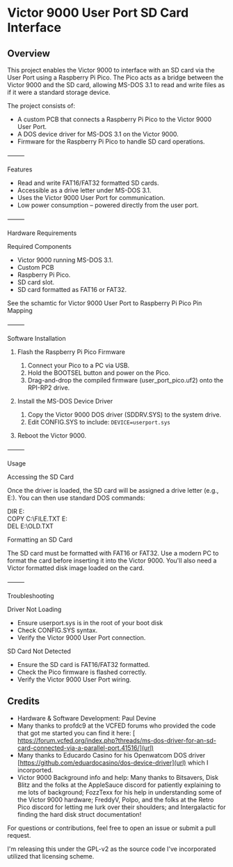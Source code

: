 
# Victor 9000 User Port SD Card Interface

## Overview

This project enables the Victor 9000 to interface with an SD card via the User Port using a Raspberry Pi Pico. The Pico acts as a bridge between the Victor 9000 and the SD card, allowing MS-DOS 3.1 to read and write files as if it were a standard storage device.

The project consists of:
- 	A custom PCB that connects a Raspberry Pi Pico to the Victor 9000 User Port.
- 	A DOS device driver for MS-DOS 3.1 on the Victor 9000.
- 	Firmware for the Raspberry Pi Pico to handle SD card operations.

⸻

Features
- 	Read and write FAT16/FAT32 formatted SD cards.
- 	Accessible as a drive letter under MS-DOS 3.1.
- 	Uses the Victor 9000 User Port for communication.
- 	Low power consumption – powered directly from the user port.

⸻

Hardware Requirements

Required Components
- 	Victor 9000 running MS-DOS 3.1.
- 	Custom PCB
- 	Raspberry Pi Pico.
- 	SD card slot.
- 	SD card formatted as FAT16 or FAT32.

See the schamtic for Victor 9000 User Port to Raspberry Pi Pico Pin Mapping


⸻

Software Installation

1. Flash the Raspberry Pi Pico Firmware
    1. Connect your Pico to a PC via USB.
    1. Hold the BOOTSEL button and power on the Pico.
    1. Drag-and-drop the compiled firmware (user_port_pico.uf2) onto the RPI-RP2 drive.

1. Install the MS-DOS Device Driver
    1.	Copy the Victor 9000 DOS driver (SDDRV.SYS) to the system drive.
    1.	Edit CONFIG.SYS to include: `DEVICE=userport.sys`

1.	Reboot the Victor 9000.

⸻

Usage

Accessing the SD Card

Once the driver is loaded, the SD card will be assigned a drive letter (e.g., E:). You can then use standard DOS commands:

DIR E:\
COPY C:\FILE.TXT E:\
DEL E:\OLD.TXT

Formatting an SD Card

The SD card must be formatted with FAT16 or FAT32. Use a modern PC to format the card before inserting it into the Victor 9000. You'll also need a Victor formatted disk image loaded on the card.

⸻

Troubleshooting

Driver Not Loading
 - Ensure userport.sys is in the root of your boot disk
 - Check CONFIG.SYS syntax.
 - Verify the Victor 9000 User Port connection.


SD Card Not Detected
 - Ensure the SD card is FAT16/FAT32 formatted.
 - Check the Pico firmware is flashed correctly.
 - Verify the Victor 9000 User Port wiring.
## Credits
 - Hardware & Software Development: Paul Devine
- Many thanks to profdc9 at the VCFED forums who provided the code that got me started you can find it here:
[ https://forum.vcfed.org/index.php?threads/ms-dos-driver-for-an-sd-card-connected-via-a-parallel-port.41516/](url)
- Many thanks to Educardo Casino for his Openwatcom DOS driver [https://github.com/eduardocasino/dos-device-driver](url) which I incorported.
- Victor 9000 Background info and help: Many thanks to Bitsavers, Disk Blitz and the folks at the AppleSauce discord for patiently explaining to me lots of background; FozzTexx for his help in understanding some of the Victor 9000 hardware; FreddyV, Polpo, and the folks at the Retro Pico discord for letting me lurk over their shoulders; and Intergalactic for finding the hard disk struct documentation!

For questions or contributions, feel free to open an issue or submit a pull request.

I'm releasing this under the GPL-v2 as the source code I've incorporated utilized that licensing scheme.